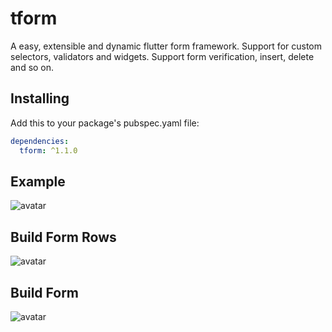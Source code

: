 # tform

A easy, extensible and dynamic flutter form framework. Support for custom selectors, validators and widgets. Support form verification, insert, delete and so on.

## Installing

Add this to your package's pubspec.yaml file:

```yaml
dependencies:
  tform: ^1.1.0
```

## Example

![avatar](./assets/demo.gif)

## Build Form Rows

![avatar](./assets/carbon_rows.png)

## Build Form

![avatar](./assets/carbon_page.png)
